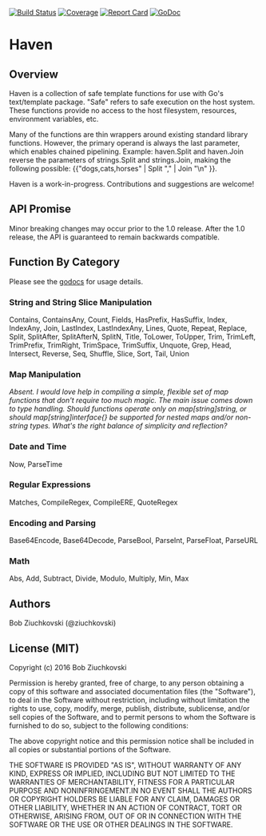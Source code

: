 [![Build Status](https://travis-ci.org/ziuchkovski/haven.svg?branch=master)](https://travis-ci.org/ziuchkovski/haven)
[![Coverage](http://gocover.io/_badge/github.com/ziuchkovski/haven?2)](http://gocover.io/github.com/ziuchkovski/haven)
[![Report Card](http://goreportcard.com/badge/ziuchkovski/haven)](http://goreportcard.com/report/ziuchkovski/haven)
[![GoDoc](https://godoc.org/github.com/ziuchkovski/haven?status.svg)](https://godoc.org/github.com/ziuchkovski/haven)

# Haven

## Overview

Haven is a collection of safe template functions for use with Go's text/template package. "Safe" refers to safe execution
on the host system.  These functions provide no access to the host filesystem, resources, environment variables, etc.

Many of the functions are thin wrappers around existing standard library functions.  However, the primary operand is
always the last parameter, which enables chained pipelining.  Example: haven.Split and haven.Join reverse the parameters
of strings.Split and strings.Join, making the following possible:
{{"dogs,cats,horses" | Split "," | Join "\n" }}.

Haven is a work-in-progress.  Contributions and suggestions are welcome!

## API Promise

Minor breaking changes may occur prior to the 1.0 release.  After the 1.0 release, the API is guaranteed to remain backwards compatible.

## Function By Category

Please see the [godocs](https://godoc.org/github.com/ziuchkovski/haven) for usage details.

### String and String Slice Manipulation

Contains, ContainsAny, Count, Fields, HasPrefix, HasSuffix, Index, IndexAny, Join, LastIndex, LastIndexAny, Lines, Quote, Repeat, Replace, Split, SplitAfter, SplitAfterN, SplitN, Title, ToLower, ToUpper, Trim, TrimLeft, TrimPrefix, TrimRight, TrimSpace, TrimSuffix, Unquote, Grep, Head, Intersect, Reverse, Seq, Shuffle, Slice, Sort, Tail, Union

### Map Manipulation

_Absent.  I would love help in compiling a simple, flexible set of map functions that don't require too much magic.  The main issue
comes down to type handling.  Should functions operate only on map[string]string, or should map[string]interface{} be supported for
nested maps and/or non-string types.  What's the right balance of simplicity and reflection?_

### Date and Time

Now, ParseTime

### Regular Expressions

Matches, CompileRegex, CompileERE, QuoteRegex

### Encoding and Parsing

Base64Encode, Base64Decode, ParseBool, ParseInt, ParseFloat, ParseURL

### Math

Abs, Add, Subtract, Divide, Modulo, Multiply, Min, Max

## Authors

Bob Ziuchkovski (@ziuchkovski)

## License (MIT)

Copyright (c) 2016 Bob Ziuchkovski

Permission is hereby granted, free of charge, to any person obtaining a copy
of this software and associated documentation files (the "Software"), to deal
in the Software without restriction, including without limitation the rights
to use, copy, modify, merge, publish, distribute, sublicense, and/or sell
copies of the Software, and to permit persons to whom the Software is
furnished to do so, subject to the following conditions:

The above copyright notice and this permission notice shall be included in
all copies or substantial portions of the Software.

THE SOFTWARE IS PROVIDED "AS IS", WITHOUT WARRANTY OF ANY KIND, EXPRESS OR
IMPLIED, INCLUDING BUT NOT LIMITED TO THE WARRANTIES OF MERCHANTABILITY,
FITNESS FOR A PARTICULAR PURPOSE AND NONINFRINGEMENT.IN NO EVENT SHALL THE
AUTHORS OR COPYRIGHT HOLDERS BE LIABLE FOR ANY CLAIM, DAMAGES OR OTHER
LIABILITY, WHETHER IN AN ACTION OF CONTRACT, TORT OR OTHERWISE, ARISING FROM,
OUT OF OR IN CONNECTION WITH THE SOFTWARE OR THE USE OR OTHER DEALINGS IN
THE SOFTWARE.

